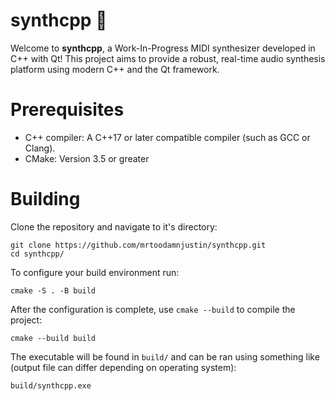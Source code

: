# synthcpp 🎹

Welcome to **synthcpp**, a Work-In-Progress MIDI synthesizer developed in C++ with Qt! This project aims to provide a robust, real-time audio synthesis platform using modern C++ and the Qt framework.

# Prerequisites

* C++ compiler: A C++17 or later compatible compiler (such as GCC or Clang).
* CMake: Version 3.5 or greater

# Building

Clone the repository and navigate to it's directory:

```
git clone https://github.com/mrtoodamnjustin/synthcpp.git
cd synthcpp/
```

To configure your build environment run:

```
cmake -S . -B build
```

After the configuration is complete, use `cmake --build` to compile the project:

```
cmake --build build
```

The executable will be found in `build/` and can be ran using something like (output file can differ depending on operating system):

```
build/synthcpp.exe
```

